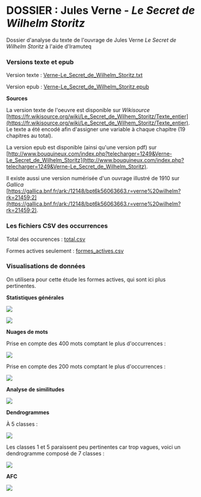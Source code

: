 ﻿# DOSSIER : Jules Verne - *Le Secret de Wilhelm Storitz*

Dossier d'analyse du texte de l'ouvrage de Jules Verne *Le Secret de Wilhelm Storitz* à l'aide d'Iramuteq

### Versions texte et epub

Version texte : [Verne-Le_Secret_de_Wilhelm_Storitz.txt
](https://github.com/Fdaian/Florent_DAIAN_SecretWilhelmStoritz/blob/master/texte/Verne-Le_Secret_de_Wilhelm_Storitz.txt)

Version epub : [Verne-Le_Secret_de_Wilhelm_Storitz.epub
](https://github.com/Fdaian/Florent_DAIAN_SecretWilhelmStoritz/blob/master/texte/Verne-Le_Secret_de_Wilhelm_Storitz.epub)

**Sources**

La version texte de l'oeuvre est disponible sur *Wikisource* [https://fr.wikisource.org/wiki/Le_Secret_de_Wilhem_Storitz/Texte_entier](https://fr.wikisource.org/wiki/Le_Secret_de_Wilhem_Storitz/Texte_entier). Le texte a été encodé afin d'assigner une variable à chaque chapitre (19 chapitres au total).

La version epub est disponible (ainsi qu'une version pdf) sur  [http://www.bouquineux.com/index.php?telecharger=1249&Verne-Le_Secret_de_Wilhelm_Storitz](http://www.bouquineux.com/index.php?telecharger=1249&Verne-Le_Secret_de_Wilhelm_Storitz).

Il existe aussi une version numérisée d'un ouvrage illustré de 1910 sur *Gallica* [https://gallica.bnf.fr/ark:/12148/bpt6k56063663.r=verne%20wilhelm?rk=21459;2](https://gallica.bnf.fr/ark:/12148/bpt6k56063663.r=verne%20wilhelm?rk=21459;2).

### Les fichiers CSV des occurrences

Total des occurences : [total.csv](https://github.com/Fdaian/Florent_DAIAN_SecretWilhelmStoritz/blob/master/csv/total.csv)

Formes actives seulement : [formes_actives.csv](https://github.com/Fdaian/Florent_DAIAN_SecretWilhelmStoritz/blob/master/csv/formes_actives.csv)

### Visualisations de données

On utilisera pour cette étude les formes actives, qui sont ici plus pertinentes.

**Statistiques générales**

![](https://github.com/Fdaian/Florent_DAIAN_SecretWilhelmStoritz/blob/master/img/stats-resume.JPG)

![](https://github.com/Fdaian/Florent_DAIAN_SecretWilhelmStoritz/blob/master/img/stats.JPG)

**Nuages de mots**

Prise en compte des 400 mots comptant le plus d'occurrences :

![](https://github.com/Fdaian/Florent_DAIAN_SecretWilhelmStoritz/blob/master/img/nuage_mots_x400.JPG)

Prise en compte des 200 mots comptant le plus d'occurrences :

![](https://github.com/Fdaian/Florent_DAIAN_SecretWilhelmStoritz/blob/master/img/nuage_mots_x200.JPG)

**Analyse de similitudes**

![](https://github.com/Fdaian/Florent_DAIAN_SecretWilhelmStoritz/blob/master/img/arbre_occurrences.JPG)

**Dendrogrammes**

À 5 classes :

![](https://github.com/Fdaian/Florent_DAIAN_SecretWilhelmStoritz/blob/master/img/dendrogramme_1.JPG)

Les classes 1 et 5 paraissent peu pertinentes car trop vagues, voici un dendrogramme composé de 7 classes :

![](https://github.com/Fdaian/Florent_DAIAN_SecretWilhelmStoritz/blob/master/img/dendrogramme_2.JPG)

**AFC**

![](https://github.com/Fdaian/Florent_DAIAN_SecretWilhelmStoritz/blob/master/img/afc.png)
